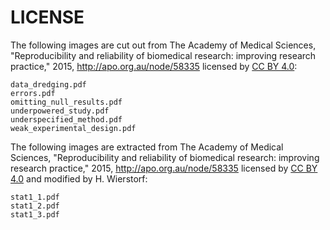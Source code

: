 LICENSE
=======

The following images are cut out from
The Academy of Medical Sciences, "Reproducibility and reliability of biomedical
research: improving research practice," 2015, http://apo.org.au/node/58335
licensed by [CC BY 4.0](https://creativecommons.org/licenses/by/4.0/):

```
data_dredging.pdf
errors.pdf
omitting_null_results.pdf
underpowered_study.pdf
underspecified_method.pdf
weak_experimental_design.pdf
```

The following images are extracted from
The Academy of Medical Sciences, "Reproducibility and reliability of biomedical
research: improving research practice," 2015, http://apo.org.au/node/58335
licensed by [CC BY 4.0](https://creativecommons.org/licenses/by/4.0/) and
modified by H. Wierstorf:

```
stat1_1.pdf
stat1_2.pdf
stat1_3.pdf
```
